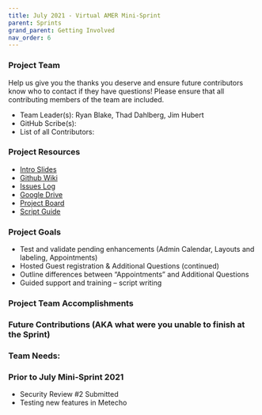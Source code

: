 ```yaml
---
title: July 2021 - Virtual AMER Mini-Sprint
parent: Sprints
grand_parent: Getting Involved
nav_order: 6
---
```


### Project Team
Help us give you the thanks you deserve and ensure future contributors know who to contact if they have questions! Please ensure that all contributing members of the team are included.
* Team Leader(s): Ryan Blake, Thad Dahlberg, Jim Hubert
* GitHub Scribe(s): 
* List of all Contributors:


### Project Resources
* [Intro Slides](https://docs.google.com/presentation/d/1EXig7qfqmByULdzxhnuuJKF3jlaeGY7vTrbS3IU_ND8/edit?usp=sharing)
* [Github Wiki](https://github.com/SFDO-Community-Sprints/Summit-Events-App/wiki) 
* [Issues Log](https://github.com/SFDO-Community-Sprints/Summit-Events-App/issues) 
* [Google Drive](https://drive.google.com/drive/folders/11YpCMsRjfaVh6A_Zwevar-I_szVnvqyH?usp=sharing)
* [Project Board](https://github.com/SFDO-Community-Sprints/Summit-Events-App/projects/9)
* [Script Guide](https://docs.google.com/spreadsheets/d/1qdlvxa0OmfswJ3MgRtI-mJF5odtjWab8BoJfNpYnKsY/edit?usp=drive_web&ouid=104694467684698371472)


### Project Goals
* Test and validate pending enhancements (Admin Calendar, Layouts and labeling, Appointments)
* Hosted Guest registration & Additional Questions (continued)
* Outline differences between “Appointments” and Additional Questions
* Guided support and training – script writing

### Project Team Accomplishments

### Future Contributions (AKA what were you unable to finish at the Sprint)

### Team Needs:


### Prior to July Mini-Sprint 2021
* Security Review #2 Submitted
* Testing new features in Metecho
